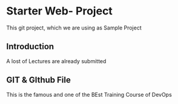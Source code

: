 # Starter Web- Project
This git project, which we are using as Sample Project

## Introduction
A lost of Lectures are already submitted

##  GIT & GIthub File
This is the famous and one of the BEst Training Course of DevOps